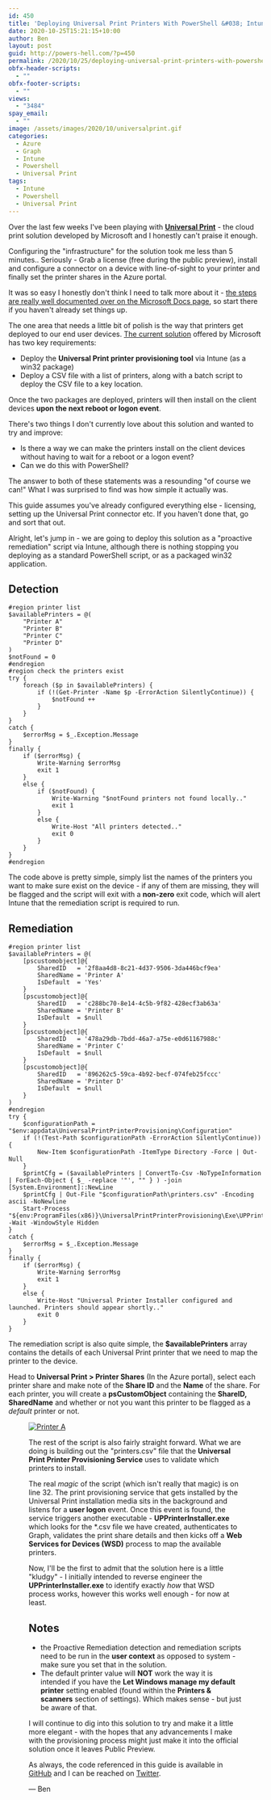 ```yaml
---
id: 450
title: 'Deploying Universal Print Printers With PowerShell &#038; Intune'
date: 2020-10-25T15:21:15+10:00
author: Ben
layout: post
guid: http://powers-hell.com/?p=450
permalink: /2020/10/25/deploying-universal-print-printers-with-powershell-intune/
obfx-header-scripts:
  - ""
obfx-footer-scripts:
  - ""
views:
  - "3484"
spay_email:
  - ""
image: /assets/images/2020/10/universalprint.gif
categories:
  - Azure
  - Graph
  - Intune
  - Powershell
  - Universal Print
tags:
  - Intune
  - Powershell
  - Universal Print
---
```

Over the last few weeks I've been playing with **[Universal Print](https://docs.microsoft.com/en-us/universal-print/fundamentals/universal-print-whatis)** - the cloud print solution developed by Microsoft and I honestly can't praise it enough.

<!--more-->

Configuring the "infrastructure" for the solution took me less than 5 minutes.. Seriously - Grab a license (free during the public preview), install and configure a connector on a device with line-of-sight to your printer and finally set the printer shares in the Azure portal.

It was so easy I honestly don't think I need to talk more about it - [the steps are really well documented over on the Microsoft Docs page](https://docs.microsoft.com/en-us/universal-print/fundamentals/universal-print-getting-started), so start there if you haven't already set things up.

The one area that needs a little bit of polish is the way that printers get deployed to our end user devices. [The current solution](https://docs.microsoft.com/en-us/universal-print/fundamentals/universal-print-intune-tool) offered by Microsoft has two key requirements:

  * Deploy the **Universal Print printer provisioning tool** via Intune (as a win32 package)
  * Deploy a CSV file with a list of printers, along with a batch script to deploy the CSV file to a key location.

Once the two packages are deployed, printers will then install on the client devices **upon the next reboot or logon event**.

There's two things I don't currently love about this solution and wanted to try and improve:

  * Is there a way we can make the printers install on the client devices without having to wait for a reboot or a logon event?
  * Can we do this with PowerShell?

The answer to both of these statements was a resounding "of course we can!" What I was surprised to find was how simple it actually was.

This guide assumes you've already configured everything else - licensing, setting up the Universal Print connector etc. If you haven't done that, go and sort that out.

Alright, let's jump in - we are going to deploy this solution as a "proactive remediation" script via Intune, although there is nothing stopping you deploying as a standard PowerShell script, or as a packaged win32 application.

## Detection

<pre title="Detection Script" class="wp-block-code"><code lang="powershell" class="language-powershell line-numbers">#region printer list
$availablePrinters = @(
    "Printer A"
    "Printer B"
    "Printer C"
    "Printer D"
)
$notFound = 0
#endregion
#region check the printers exist
try {
    foreach ($p in $availablePrinters) {
        if (!(Get-Printer -Name $p -ErrorAction SilentlyContinue)) {
            $notFound ++
        }
    }
}
catch {
    $errorMsg = $_.Exception.Message
}
finally {
    if ($errorMsg) {
        Write-Warning $errorMsg
        exit 1
    }
    else {
        if ($notFound) {
            Write-Warning "$notFound printers not found locally.."
            exit 1
        }
        else {
            Write-Host "All printers detected.."
            exit 0
        }
    }
}
#endregion</code></pre>

The code above is pretty simple, simply list the names of the printers you want to make sure exist on the device - if any of them are missing, they will be flagged and the script will exit with a **non-zero** exit code, which will alert Intune that the remediation script is required to run.

## Remediation

<pre title="Remediation Script" class="wp-block-code"><code lang="powershell" class="language-powershell line-numbers">#region printer list
$availablePrinters = @(
    [pscustomobject]@{
        SharedID   = '2f8aa4d8-8c21-4d37-9506-3da446bcf9ea'
        SharedName = 'Printer A'
        IsDefault  = 'Yes'
    }
    [pscustomobject]@{
        SharedID   = 'c288bc70-8e14-4c5b-9f82-428ecf3ab63a'
        SharedName = 'Printer B'
        IsDefault  = $null
    }
    [pscustomobject]@{
        SharedID   = '478a29db-7bdd-46a7-a75e-e0d61167988c'
        SharedName = 'Printer C'
        IsDefault  = $null
    }
    [pscustomobject]@{
        SharedID   = '896262c5-59ca-4b92-becf-074feb25fccc'
        SharedName = 'Printer D'
        IsDefault  = $null
    }
)
#endregion
try {
    $configurationPath = "$env:appdata\UniversalPrintPrinterProvisioning\Configuration"
    if (!(Test-Path $configurationPath -ErrorAction SilentlyContinue)) {
        New-Item $configurationPath -ItemType Directory -Force | Out-Null
    }
    $printCfg = ($availablePrinters | ConvertTo-Csv -NoTypeInformation | ForEach-Object { $_ -replace '"', "" } ) -join [System.Environment]::NewLine
    $printCfg | Out-File "$configurationPath\printers.csv" -Encoding ascii -NoNewline
    Start-Process "${env:ProgramFiles(x86)}\UniversalPrintPrinterProvisioning\Exe\UPPrinterInstaller.exe" -Wait -WindowStyle Hidden
}
catch {
    $errorMsg = $_.Exception.Message
}
finally {
    if ($errorMsg) {
        Write-Warning $errorMsg
        exit 1
    }
    else {
        Write-Host "Universal Printer Installer configured and launched. Printers should appear shortly.."
        exit 0
    }
}</code></pre>

The remediation script is also quite simple, the **$availablePrinters** array contains the details of each Universal Print printer that we need to map the printer to the device. 

Head to **Universal Print > Printer Shares** (In the Azure portal), select each printer share and make note of the **Share ID** and the **Name** of the share. For each printer, you will create a **psCustomObject** containing the **ShareID, SharedName** and whether or not you want this printer to be flagged as a _default_ printer or not.<figure class="wp-block-image size-full">

[![Printer A](/assets/images/2020/10/image-1.png)](/assets/images/2020/10/image-1.png "Printer A")

The rest of the script is also fairly straight forward. What we are doing is building out the "printers.csv" file that the **Universal Print Printer Provisioning Service** uses to validate which printers to install.

The real *magic* of the script (which isn't really that magic) is on line 32. The print provisioning service that gets installed by the Universal Print installation media sits in the background and listens for a **user logon** event. Once this event is found, the service triggers another executable - **UPPrinterInstaller.exe** which looks for the *.csv file we have created, authenticates to Graph, validates the print share details and then kicks off a **Web Services for Devices (WSD)** process to map the available printers.

Now, I'll be the first to admit that the solution here is a little "kludgy" - I initially intended to reverse engineer the **UPPrinterInstaller.exe** to identify exactly *how* that WSD process works, however this works well enough - for now at least.

## Notes

  * the Proactive Remediation detection and remediation scripts need to be run in the **user context** as opposed to system - make sure you set that in the solution.
  * The default printer value will **NOT** work the way it is intended if you have the **Let Windows manage my default printer** setting enabled (found within the **Printers & scanners** section of settings). Which makes sense - but just be aware of that.

I will continue to dig into this solution to try and make it a little more elegant - with the hopes that any advancements I make with the provisioning process might just make it into the official solution once it leaves Public Preview.

As always, the code referenced in this guide is available in [GitHub](https://github.com/tabs-not-spaces/CodeDump/tree/master/Universal-Print-Printer-Install) and I can be reached on [Twitter](https://twitter.com/powers_hell).

— Ben